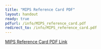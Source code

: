 ```yaml
---
title: "MIPS Reference Card PDF"
layout: handout
ready: true
pdfurl: /info/MIPS_reference_card.pdf
redirect_to: /info/MIPS_reference_card.pdf
---
```

<a href="/info/MIPS_reference_card.pdf" target="_blank">MIPS Reference Card PDF Link</a>



